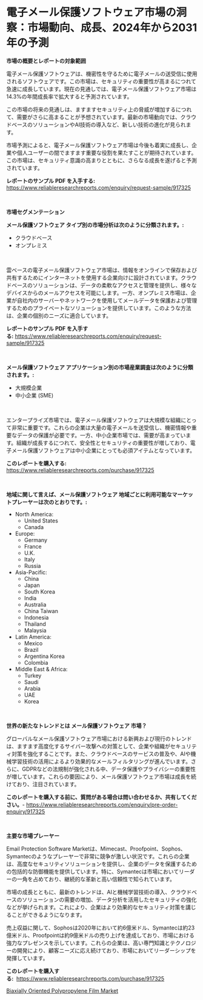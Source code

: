 <p><h1>電子メール保護ソフトウェア市場の洞察：市場動向、成長、2024年から2031年の予測</h1></p><p><strong>市場の概要とレポートの対象範囲</strong></p>
<p><p>電子メール保護ソフトウェアは、機密性を守るために電子メールの送受信に使用されるソフトウェアです。この市場は、セキュリティの重要性が高まるにつれて急速に成長しています。現在の見通しでは、電子メール保護ソフトウェア市場は14.3%の年間成長率で拡大すると予測されています。</p><p>この市場の将来の見通しは、ますますセキュリティ上の脅威が増加するにつれて、需要がさらに高まることが予想されています。最新の市場動向では、クラウドベースのソリューションやAI技術の導入など、新しい技術の進化が見られます。</p><p>市場予測によると、電子メール保護ソフトウェア市場は今後も着実に成長し、企業や個人ユーザーの間でますます重要な役割を果たすことが期待されています。この市場は、セキュリティ意識の高まりとともに、さらなる成長を遂げると予測されています。</p></p>
<p><strong>レポートのサンプル PDF を入手する:</strong> <a href="https://www.reliableresearchreports.com/enquiry/request-sample/917325">https://www.reliableresearchreports.com/enquiry/request-sample/917325</a></p>
<p>&nbsp;</p>
<p><strong>市場セグメンテーション</strong></p>
<p><strong>メール保護ソフトウェア タイプ別の市場分析は次のように分類されます。:</strong></p>
<p><ul><li>クラウドベース</li><li>オンプレミス</li></ul></p>
<p>&nbsp;</p>
<p><p>雲ベースの電子メール保護ソフトウェア市場は、情報をオンラインで保存および共有するためにインターネットを使用する企業向けに設計されています。クラウドベースのソリューションは、データの柔軟なアクセスと管理を提供し、様々なデバイスからのメールアクセスを可能にします。一方、オンプレミス市場は、企業が自社内のサーバーやネットワークを使用してメールデータを保護および管理するためのプライベートなソリューションを提供しています。このような方法は、企業の個別のニーズに適合しています。</p></p>
<p><strong>レポートのサンプル PDF を入手する:</strong>&nbsp;<a href="https://www.reliableresearchreports.com/enquiry/request-sample/917325">https://www.reliableresearchreports.com/enquiry/request-sample/917325</a></p>
<p>&nbsp;</p>
<p><strong> メール保護ソフトウェア アプリケーション別の市場産業調査は次のように分類されます。:</strong></p>
<p><ul><li>大規模企業</li><li>中小企業 (SME)</li></ul></p>
<p>&nbsp;</p>
<p><p>エンタープライズ市場では、電子メール保護ソフトウェアは大規模な組織にとって非常に重要です。これらの企業は大量の電子メールを送受信し、機密情報や重要なデータの保護が必要です。一方、中小企業市場では、需要が高まっています。組織が成長するにつれて、安全性とセキュリティの重要性が増しており、電子メール保護ソフトウェアは中小企業にとっても必須アイテムとなっています。</p></p>
<p><strong>このレポートを購入する:</strong>&nbsp; <a href="https://www.reliableresearchreports.com/purchase/917325">https://www.reliableresearchreports.com/purchase/917325</a></p>
<p>&nbsp;</p>
<p><strong>地域に関して言えば、メール保護ソフトウェア 地域ごとに利用可能なマーケットプレーヤーは次のとおりです。:</strong></p>
<p><ul>
    <li>
        North America:
        <ul>
            <li>United States</li>
            <li>Canada</li>
        </ul>
    </li>
    <li>
        Europe:
        <ul>
            <li>Germany</li>
            <li>France</li>
            <li>U.K.</li>
            <li>Italy</li>
            <li>Russia</li>
        </ul>
    </li>
    <li>
        Asia-Pacific:
        <ul>
            <li>China</li>
            <li>Japan</li>
            <li>South Korea</li>
            <li>India</li>
            <li>Australia</li>
            <li>China Taiwan</li>
            <li>Indonesia</li>
            <li>Thailand</li>
            <li>Malaysia</li>
        </ul>
    </li>
    <li>
        Latin America:
        <ul>
            <li>Mexico</li>
            <li>Brazil</li>
            <li>Argentina Korea</li>
            <li>Colombia</li>
        </ul>
    </li>
    <li>
        Middle East & Africa:
        <ul>
            <li>Turkey</li>
            <li>Saudi</li>
            <li>Arabia</li>
            <li>UAE</li>
            <li>Korea</li>
        </ul>
    </li>
    </ul></p>
<p>&nbsp;</p>
<p><strong>世界の新たなトレンドとは メール保護ソフトウェア 市場？</strong></p>
<p><p>グローバルなメール保護ソフトウェア市場における新興および現行のトレンドは、ますます高度化するサイバー攻撃への対策として、企業や組織がセキュリティ対策を強化することです。また、クラウドベースのサービスの普及や、AIや機械学習技術の活用によるより効果的なメールフィルタリングが進んでいます。さらに、GDPRなどの法規制が強化される中、データ保護やプライバシーの重要性が増しています。これらの要因により、メール保護ソフトウェア市場は成長を続けており、注目されています。</p></p>
<p><strong>このレポートを購入する前に、質問がある場合は問い合わせるか、共有してください。</strong>- <a href="https://www.reliableresearchreports.com/enquiry/pre-order-enquiry/917325">https://www.reliableresearchreports.com/enquiry/pre-order-enquiry/917325</a></p>
<p>&nbsp;</p>
<p><strong>主要な市場プレーヤー</strong></p>
<p><p>Email Protection Software Marketは、Mimecast、Proofpoint、Sophos、Symantecのようなプレーヤーで非常に競争が激しい状況です。これらの企業は、高度なセキュリティソリューションを提供し、企業のデータを保護するための包括的な防御機能を提供しています。特に、Symantecは市場においてリーダーの一角を占めており、継続的な革新と高い信頼性で知られています。</p><p>市場の成長とともに、最新のトレンドは、AIと機械学習技術の導入、クラウドベースのソリューションの需要の増加、データ分析を活用したセキュリティの強化などが挙げられます。これにより、企業はより効果的なセキュリティ対策を講じることができるようになります。</p><p>売上収益に関して、Sophosは2020年において約6億米ドル、Symantecは約23億米ドル、Proofpointは約9億米ドルの売り上げを達成しており、市場における強力なプレゼンスを示しています。これらの企業は、高い専門知識とテクノロジーの開発により、顧客ニーズに応え続けており、市場においてリーダーシップを発揮しています。</p></p>
<p><strong>このレポートを購入する:</strong>&nbsp;&nbsp;<a href="https://www.reliableresearchreports.com/purchase/917325">https://www.reliableresearchreports.com/purchase/917325</a></p>
<p><p><a href="https://github.com/RickHolmes3/Market-Research-Report-List-3/blob/main/biaxially-oriented-polypropylene-film-market.md">Biaxially Oriented Polypropylene Film Market</a></p></p>